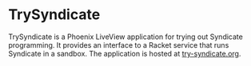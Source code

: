 # TrySyndicate

TrySyndicate is a Phoenix LiveView application for trying out Syndicate programming. It provides an interface to a Racket service that runs Syndicate in a sandbox. The application is hosted at [try-syndicate.org](http://try-syndicate.org).